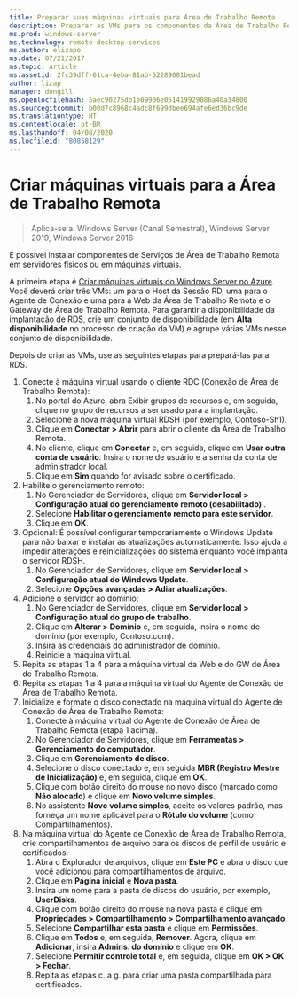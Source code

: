 ```yaml
---
title: Preparar suas máquinas virtuais para Área de Trabalho Remota
description: Preparar as VMs para os componentes da Área de Trabalho Remota
ms.prod: windows-server
ms.technology: remote-desktop-services
ms.author: elizapo
ms.date: 07/21/2017
ms.topic: article
ms.assetid: 2fc39dff-61ca-4eba-81ab-52289081bead
author: lizap
manager: dongill
ms.openlocfilehash: 5aec90275db1e09906e051419929086a40a34800
ms.sourcegitcommit: b00d7c8968c4adc8f699dbee694afe6ed36bc9de
ms.translationtype: HT
ms.contentlocale: pt-BR
ms.lasthandoff: 04/08/2020
ms.locfileid: "80858129"
---
```

# <a name="create-virtual-machines-for-remote-desktop"></a>Criar máquinas virtuais para a Área de Trabalho Remota

>Aplica-se a: Windows Server (Canal Semestral), Windows Server 2019, Windows Server 2016

É possível instalar componentes de Serviços de Área de Trabalho Remota em servidores físicos ou em máquinas virtuais. 

A primeira etapa é [Criar máquinas virtuais do Windows Server no Azure](/azure/virtual-machines/windows/quick-create-portal). Você deverá criar três VMs: um para o Host da Sessão RD, uma para o Agente de Conexão e uma para a Web da Área de Trabalho Remota e o Gateway de Área de Trabalho Remota. Para garantir a disponibilidade da implantação de RDS, crie um conjunto de disponibilidade (em **Alta disponibilidade** no processo de criação da VM) e agrupe várias VMs nesse conjunto de disponibilidade.
 
Depois de criar as VMs, use as seguintes etapas para prepará-las para RDS.

1.  Conecte à máquina virtual usando o cliente RDC (Conexão de Área de Trabalho Remota):  
    1.  No portal do Azure, abra Exibir grupos de recursos e, em seguida, clique no grupo de recursos a ser usado para a implantação.  
    2.  Selecione a nova máquina virtual RDSH (por exemplo, Contoso-Sh1).  
    3.  Clique em **Conectar > Abrir** para abrir o cliente da Área de Trabalho Remota.  
    4.  No cliente, clique em **Conectar** e, em seguida, clique em **Usar outra conta de usuário**. Insira o nome de usuário e a senha da conta de administrador local.  
    5.  Clique em **Sim** quando for avisado sobre o certificado.  
2.  Habilite o gerenciamento remoto:  
    1.  No Gerenciador de Servidores, clique em **Servidor local > Configuração atual do gerenciamento remoto (desabilitado)** .  
    2.  Selecione **Habilitar o gerenciamento remoto para este servidor**.  
    3.  Clique em **OK**.  
3.  Opcional: É possível configurar temporariamente o Windows Update para não baixar e instalar as atualizações automaticamente. Isso ajuda a impedir alterações e reinicializações do sistema enquanto você implanta o servidor RDSH.  
    1.  No Gerenciador de Servidores, clique em **Servidor local > Configuração atual do Windows Update**.  
    2.  Selecione **Opções avançadas > Adiar atualizações**.   
4.  Adicione o servidor ao domínio:  
    1.  No Gerenciador de Servidores, clique em **Servidor local > Configuração atual do grupo de trabalho**.  
    2.  Clique em **Alterar > Domínio** e, em seguida, insira o nome de domínio (por exemplo, Contoso.com).  
    3.  Insira as credenciais do administrador de domínio.  
    4.  Reinicie a máquina virtual.  
5.  Repita as etapas 1 a 4 para a máquina virtual da Web e do GW de Área de Trabalho Remota.  
6.  Repita as etapas 1 a 4 para a máquina virtual do Agente de Conexão de Área de Trabalho Remota.  
7.  Inicialize e formate o disco conectado na máquina virtual do Agente de Conexão de Área de Trabalho Remota:  
    1.  Conecte à máquina virtual do Agente de Conexão de Área de Trabalho Remota (etapa 1 acima).  
    2.  No Gerenciador de Servidores, clique em **Ferramentas > Gerenciamento do computador**.  
    3.  Clique em **Gerenciamento de disco**.  
    4.  Selecione o disco conectado e, em seguida **MBR (Registro Mestre de Inicialização)** e, em seguida, clique em **OK**.  
    5.  Clique com botão direito do mouse no novo disco (marcado como **Não alocado**) e clique em **Novo volume simples**.  
    6.  No assistente **Novo volume simples**, aceite os valores padrão, mas forneça um nome aplicável para o **Rótulo do volume** (como Compartilhamentos).  
8.  Na máquina virtual do Agente de Conexão de Área de Trabalho Remota, crie compartilhamentos de arquivo para os discos de perfil de usuário e certificados:   
    1.  Abra o Explorador de arquivos, clique em **Este PC** e abra o disco que você adicionou para compartilhamentos de arquivo.  
    2.  Clique em **Página inicial** e **Nova pasta**.  
    3.  Insira um nome para a pasta de discos do usuário, por exemplo, **UserDisks**.  
    4.  Clique com botão direito do mouse na nova pasta e clique em **Propriedades > Compartilhamento > Compartilhamento avançado**.  
    5.  Selecione **Compartilhar esta pasta** e clique em **Permissões**.  
    6.  Clique em **Todos** e, em seguida, **Remover**. Agora, clique em **Adicionar**, insira **Admins. do domínio** e clique em **OK**.  
    7.  Selecione **Permitir controle total** e, em seguida, clique em **OK > OK > Fechar**.  
    8.  Repita as etapas c. a g. para criar uma pasta compartilhada para certificados.   


